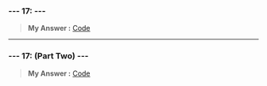 
### **--- 17: ---**
> **My Answer :**
[Code]()
 
------
 
### **--- 17: (Part Two) ---**
> **My Answer :**
[Code]()

